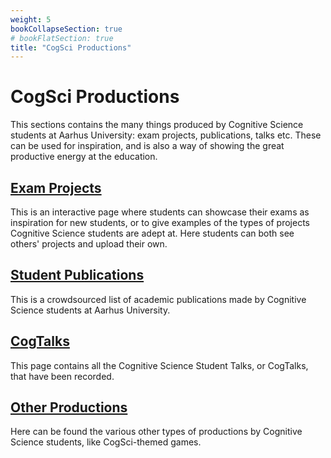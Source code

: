 ```yaml
---
weight: 5
bookCollapseSection: true
# bookFlatSection: true
title: "CogSci Productions"
---
```


# CogSci Productions
This sections contains the many things produced by Cognitive Science students at Aarhus University: exam projects, publications, talks etc. These can be used for inspiration, and is also a way of showing the great productive energy at the education.

## [Exam Projects](exams.md)
This is an interactive page where students can showcase their exams as inspiration for new students, or to give examples of the types of projects Cognitive Science students are adept at. Here students can both see others' projects and upload their own.

## [Student Publications](student-publications.md)
This is a crowdsourced list of academic publications made by Cognitive Science students at Aarhus University.

## [CogTalks](cogtalks.md)
This page contains all the Cognitive Science Student Talks, or CogTalks, that have been recorded.

## [Other Productions](other-productions.md)
Here can be found the various other types of productions by Cognitive Science students, like CogSci-themed games.

